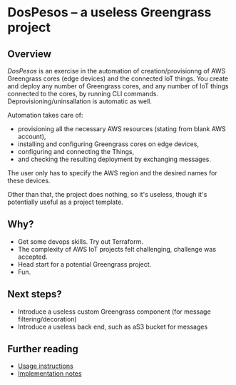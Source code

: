 # DosPesos – a useless Greengrass project

## Overview

*DosPesos* is an exercise in the automation of creation/provisionng of AWS Greengrass cores (edge devices) and the connected IoT things. You create and deploy any number of Greengrass cores, and any number of IoT things connected to the cores, by running CLI commands. Deprovisioning/uninsallation is automatic as well.

Automation takes care of:

* provisioning all the necessary AWS resources (stating from blank AWS account),
* installing and configuring Greengrass cores on edge devices, 
* configuring and connecting the Things, 
* and checking the resulting deployment by exchanging messages. 

The user only has to specify the AWS region and the desired names for these devices.

Other than that, the project does nothing, so it's useless, though it's potentially useful as a project template.

## Why?

* Get some devops skills. Try out Terraform.
* The complexity of AWS IoT projects felt challenging, challenge was accepted.
* Head start for a potential Greengrass project.
* Fun.

## Next steps?

* Introduce a useless custom Greengrass component (for message filtering/decoration)
* Introduce a useless back end, such as aS3 bucket for messages

## Further reading

* [Usage instructions](docs/usage.md)
* [Implementation notes](docs/implementation.md)